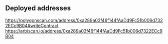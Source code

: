 ## Deployed addresses
https://polygonscan.com/address/0xa289a03f46f144fAaDd9Fc51b006d7322ECc9B04#writeContract
https://arbiscan.io/address/0xa289a03f46f144fAaDd9Fc51b006d7322ECc9B04
